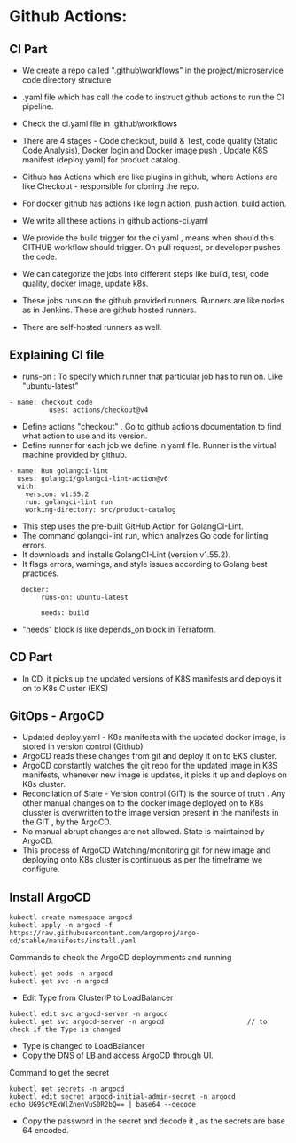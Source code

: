 # Github Actions:

## CI Part

- We create a repo called ".github\workflows" in the project/microservice code directory structure 
- <filename>.yaml file which has call the code to instruct github actions to run the CI pipeline.


- Check the ci.yaml file in .github\workflows 
- There are 4 stages - Code checkout, build & Test, code quality (Static Code Analysis), Docker login and Docker image push , Update K8S manifest (deploy.yaml) for product catalog.

- Github has Actions which are like plugins in github, where Actions are like Checkout - responsible for cloning the repo. 
- For docker github has actions like login action, push action, build action.
- We write all these actions in github actions-ci.yaml

- We provide the build trigger for the ci.yaml , means when should this GITHUB workflow should trigger. On pull request, or developer pushes the code. 
- We can categorize the jobs into different steps like build, test, code quality, docker image, update k8s. 
- These jobs runs on the github provided runners. Runners are like nodes as in Jenkins. These are  github hosted runners. 
- There are self-hosted runners as well. 


## Explaining CI file
- runs-on : To specify which runner that particular job has to run on. Like "ubuntu-latest"
```  
- name: checkout code
          uses: actions/checkout@v4
```

- Define actions "checkout" . Go to github actions documentation to find what action to use and its version.
- Define runner for each job we define in yaml file. Runner is the virtual machine provided by github.

```
- name: Run golangci-lint
  uses: golangci/golangci-lint-action@v6
  with:
    version: v1.55.2
    run: golangci-lint run
    working-directory: src/product-catalog
```

- This step uses the pre-built GitHub Action for GolangCI-Lint.
- The command golangci-lint run, which analyzes Go code for linting errors.
- It downloads and installs GolangCI-Lint (version v1.55.2).
- It flags errors, warnings, and style issues according to Golang best practices.

```
   docker:
        runs-on: ubuntu-latest

        needs: build
```

- "needs" block is like depends_on block in Terraform. 





## CD Part

- In CD, it picks up the updated versions of K8S manifests and deploys it on to K8s Cluster (EKS) 

## GitOps - ArgoCD 

- Updated deploy.yaml - K8s manifests with the updated docker image, is stored in version control (Github)
- ArgoCD reads these changes from git and deploy it on to EKS cluster. 
- ArgoCD constantly watches the git repo for the updated image in K8S manifests, whenever new image is updates, it picks it up and deploys on K8s cluster.
- Reconcilation of State - Version control (GIT) is the source of truth . Any other manual changes on to the docker image deployed on to K8s clusster is overwritten to the image version present in the manifests in the GIT , by the ArgoCD.
- No manual abrupt changes are not allowed. State is maintained by ArgoCD. 
- This process of ArgoCD Watching/monitoring git for new image and deploying onto K8s cluster is continuous as per the timeframe we configure. 


## Install ArgoCD 

```
kubectl create namespace argocd
kubectl apply -n argocd -f https://raw.githubusercontent.com/argoproj/argo-cd/stable/manifests/install.yaml
```

Commands to check the ArgoCD deploymments and running

```
kubectl get pods -n argocd
kubectl get svc -n argocd
```

- Edit Type from ClusterIP to LoadBalancer

```
kubectl edit svc argocd-server -n argocd
kubectl get svc argocd-server -n argocd                     // to check if the Type is changed
```

- Type is changed to LoadBalancer 
- Copy the DNS of LB and access ArgoCD through UI. 


Command to get the secret

```
kubectl get secrets -n argocd
kubectl edit secret argocd-initial-admin-secret -n argocd
echo UG9ScVExWlZnenVuS0R2bQ== | base64 --decode
```

- Copy the password in the secret and decode it , as the secrets are base 64 encoded.















